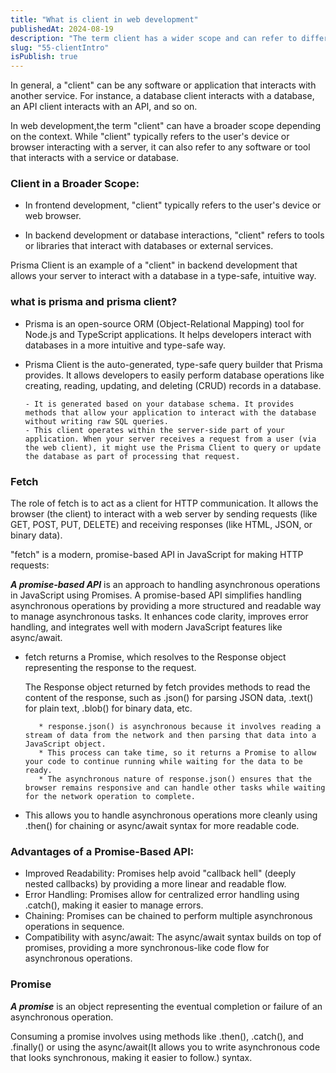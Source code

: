 ```yaml
---
title: "What is client in web development"
publishedAt: 2024-08-19
description: "The term client has a wider scope and can refer to different things depending on the context"
slug: "55-clientIntro"
isPublish: true
---
```


In general, a "client" can be any software or application that interacts with another service. For instance, a database client interacts with a database, an API client interacts with an API, and so on.

In web development,the term "client" can have a broader scope depending on the context. While "client" typically refers to the user's device or browser interacting with a server, it can also refer to any software or tool that interacts with a service or database.

### Client in a Broader Scope:

- In frontend development, "client" typically refers to the user's device or web browser.

* In backend development or database interactions, "client" refers to tools or libraries that interact with databases or external services.

Prisma Client is an example of a "client" in backend development that allows your server to interact with a database in a type-safe, intuitive way.

### what is prisma and prisma client?

- Prisma is an open-source ORM (Object-Relational Mapping) tool for Node.js and TypeScript applications. It helps developers interact with databases in a more intuitive and type-safe way.

- Prisma Client is the auto-generated, type-safe query builder that Prisma provides. It allows developers to easily perform database operations like creating, reading, updating, and deleting (CRUD) records in a database.

      - It is generated based on your database schema. It provides methods that allow your application to interact with the database without writing raw SQL queries.
      - This client operates within the server-side part of your application. When your server receives a request from a user (via the web client), it might use the Prisma Client to query or update the database as part of processing that request.

### Fetch

The role of fetch is to act as a client for HTTP communication. It allows the browser (the client) to interact with a web server by sending requests (like GET, POST, PUT, DELETE) and receiving responses (like HTML, JSON, or binary data).

"fetch" is a modern, promise-based API in JavaScript for making HTTP requests:

**_A promise-based API_** is an approach to handling asynchronous operations in JavaScript using Promises. A promise-based API simplifies handling asynchronous operations by providing a more structured and readable way to manage asynchronous tasks. It enhances code clarity, improves error handling, and integrates well with modern JavaScript features like async/await.

- fetch returns a Promise, which resolves to the Response object representing the response to the request.

  The Response object returned by fetch provides methods to read the content of the response, such as .json() for parsing JSON data, .text() for plain text, .blob() for binary data, etc.

         * response.json() is asynchronous because it involves reading a stream of data from the network and then parsing that data into a JavaScript object.
         * This process can take time, so it returns a Promise to allow your code to continue running while waiting for the data to be ready.
         * The asynchronous nature of response.json() ensures that the browser remains responsive and can handle other tasks while waiting for the network operation to complete.

- This allows you to handle asynchronous operations more cleanly using .then() for chaining or async/await syntax for more readable code.

### Advantages of a Promise-Based API:

- Improved Readability: Promises help avoid "callback hell" (deeply nested callbacks) by providing a more linear and readable flow.
- Error Handling: Promises allow for centralized error handling using .catch(), making it easier to manage errors.
- Chaining: Promises can be chained to perform multiple asynchronous operations in sequence.
- Compatibility with async/await: The async/await syntax builds on top of promises, providing a more synchronous-like code flow for asynchronous operations.

### Promise

**_A promise_** is an object representing the eventual completion or failure of an asynchronous operation.

Consuming a promise involves using methods like .then(), .catch(), and .finally() or using the async/await(It allows you to write asynchronous code that looks synchronous, making it easier to follow.) syntax.

